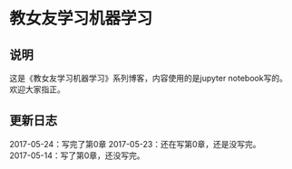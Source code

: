 # 教女友学习机器学习
## 说明
这是《教女友学习机器学习》系列博客，内容使用的是jupyter notebook写的。  
欢迎大家指正。
## 更新日志  
2017-05-24：写完了第0章
2017-05-23：还在写第0章，还是没写完。  
2017-05-14：写了第0章，还没写完。  

